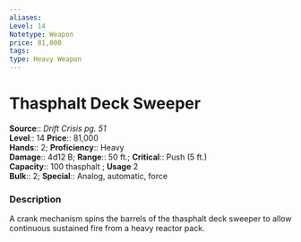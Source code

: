 ```yaml
---
aliases: 
Level: 14
Notetype: Weapon
price: 81,000
tags: 
type: Heavy Weapon
---
```


# Thasphalt Deck Sweeper

**Source**:: _Drift Crisis pg. 51_  
**Level**:: 14
**Price**:: 81,000  
**Hands**:: 2;
**Proficiency**:: Heavy  
**Damage**:: 4d12 B; **Range**:: 50 ft.;
**Critical**:: Push (5 ft.)  
**Capacity**:: 100 thasphalt ; **Usage** 2  
**Bulk**:: 2;
**Special**:: Analog, automatic, force

### Description

A crank mechanism spins the barrels of the thasphalt deck sweeper to allow continuous sustained fire from a heavy reactor pack.
